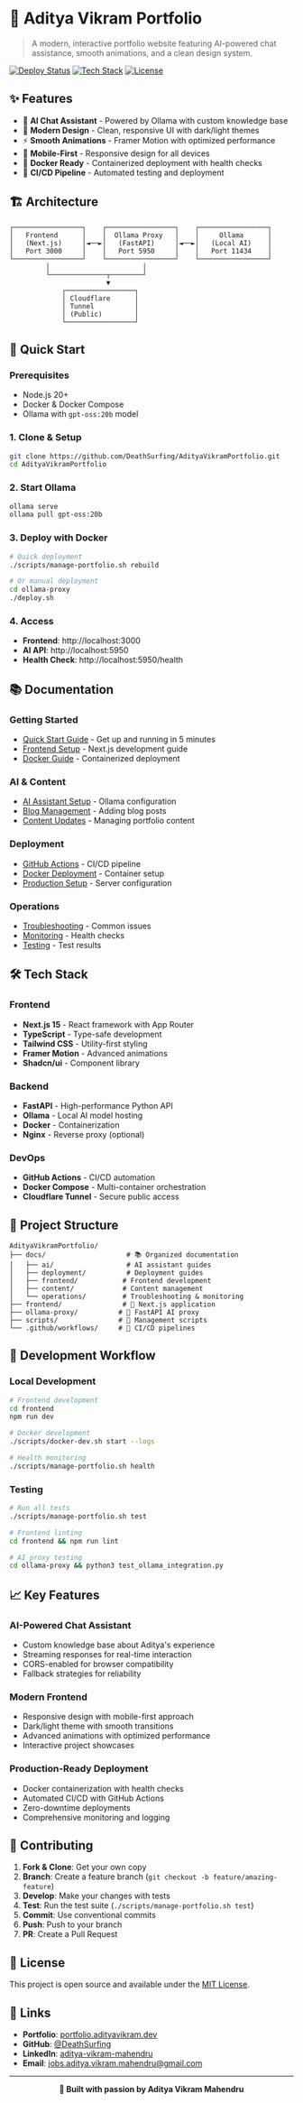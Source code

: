 # 🚀 Aditya Vikram Portfolio

> A modern, interactive portfolio website featuring AI-powered chat assistance, smooth animations, and a clean design system.

[![Deploy Status](https://img.shields.io/badge/deploy-automated-success?style=flat-square)](#deployment)
[![Tech Stack](https://img.shields.io/badge/stack-Next.js%2C%20Docker%2C%20Ollama-blue?style=flat-square)](#tech-stack)
[![License](https://img.shields.io/badge/license-MIT-green?style=flat-square)](#)

## ✨ Features

- 🤖 **AI Chat Assistant** - Powered by Ollama with custom knowledge base
- 🎨 **Modern Design** - Clean, responsive UI with dark/light themes
- ⚡ **Smooth Animations** - Framer Motion with optimized performance
- 📱 **Mobile-First** - Responsive design for all devices
- 🐳 **Docker Ready** - Containerized deployment with health checks
- 🔄 **CI/CD Pipeline** - Automated testing and deployment

## 🏗️ Architecture

```
┌─────────────────┐    ┌─────────────────┐    ┌─────────────────┐
│   Frontend      │    │  Ollama Proxy   │    │     Ollama      │
│   (Next.js)     │◄──►│   (FastAPI)     │◄──►│   (Local AI)    │
│   Port 3000     │    │   Port 5950     │    │   Port 11434    │
└─────────────────┘    └─────────────────┘    └─────────────────┘
         │                       │
         └──────────────┬────────┘
                        ▼
             ┌─────────────────┐
             │ Cloudflare      │
             │ Tunnel          │
             │ (Public)        │
             └─────────────────┘
```

## 🚀 Quick Start

### Prerequisites
- Node.js 20+
- Docker & Docker Compose
- Ollama with `gpt-oss:20b` model

### 1. Clone & Setup
```bash
git clone https://github.com/DeathSurfing/AdityaVikramPortfolio.git
cd AdityaVikramPortfolio
```

### 2. Start Ollama
```bash
ollama serve
ollama pull gpt-oss:20b
```

### 3. Deploy with Docker
```bash
# Quick deployment
./scripts/manage-portfolio.sh rebuild

# Or manual deployment
cd ollama-proxy
./deploy.sh
```

### 4. Access
- **Frontend**: http://localhost:3000
- **AI API**: http://localhost:5950
- **Health Check**: http://localhost:5950/health

## 📚 Documentation

### Getting Started
- [Quick Start Guide](docs/QUICK_START.md) - Get up and running in 5 minutes
- [Frontend Setup](docs/frontend/) - Next.js development guide
- [Docker Guide](docs/deployment/DOCKER.md) - Containerized deployment

### AI & Content
- [AI Assistant Setup](docs/ai/OLLAMA_SETUP.md) - Ollama configuration
- [Blog Management](docs/content/BLOG_GUIDE.md) - Adding blog posts
- [Content Updates](docs/content/) - Managing portfolio content

### Deployment
- [GitHub Actions](docs/deployment/GITHUB_ACTIONS.md) - CI/CD pipeline
- [Docker Deployment](docs/deployment/DOCKER.md) - Container setup
- [Production Setup](docs/deployment/PRODUCTION.md) - Server configuration

### Operations
- [Troubleshooting](docs/operations/TROUBLESHOOTING.md) - Common issues
- [Monitoring](docs/operations/MONITORING.md) - Health checks
- [Testing](docs/operations/TESTING.md) - Test results

## 🛠️ Tech Stack

### Frontend
- **Next.js 15** - React framework with App Router
- **TypeScript** - Type-safe development
- **Tailwind CSS** - Utility-first styling
- **Framer Motion** - Advanced animations
- **Shadcn/ui** - Component library

### Backend
- **FastAPI** - High-performance Python API
- **Ollama** - Local AI model hosting
- **Docker** - Containerization
- **Nginx** - Reverse proxy (optional)

### DevOps
- **GitHub Actions** - CI/CD automation
- **Docker Compose** - Multi-container orchestration
- **Cloudflare Tunnel** - Secure public access

## 🎯 Project Structure

```
AdityaVikramPortfolio/
├── docs/                    # 📚 Organized documentation
│   ├── ai/                  # AI assistant guides
│   ├── deployment/          # Deployment guides
│   ├── frontend/           # Frontend development
│   ├── content/            # Content management
│   └── operations/         # Troubleshooting & monitoring
├── frontend/               # 🎨 Next.js application
├── ollama-proxy/          # 🤖 FastAPI AI proxy
├── scripts/               # 🔧 Management scripts
└── .github/workflows/     # 🚀 CI/CD pipelines
```

## 🔄 Development Workflow

### Local Development
```bash
# Frontend development
cd frontend
npm run dev

# Docker development
./scripts/docker-dev.sh start --logs

# Health monitoring
./scripts/manage-portfolio.sh health
```

### Testing
```bash
# Run all tests
./scripts/manage-portfolio.sh test

# Frontend linting
cd frontend && npm run lint

# AI proxy testing
cd ollama-proxy && python3 test_ollama_integration.py
```

## 📈 Key Features

### AI-Powered Chat Assistant
- Custom knowledge base about Aditya's experience
- Streaming responses for real-time interaction
- CORS-enabled for browser compatibility
- Fallback strategies for reliability

### Modern Frontend
- Responsive design with mobile-first approach
- Dark/light theme with smooth transitions
- Advanced animations with optimized performance
- Interactive project showcases

### Production-Ready Deployment
- Docker containerization with health checks
- Automated CI/CD with GitHub Actions
- Zero-downtime deployments
- Comprehensive monitoring and logging

## 🤝 Contributing

1. **Fork & Clone**: Get your own copy
2. **Branch**: Create a feature branch (`git checkout -b feature/amazing-feature`)
3. **Develop**: Make your changes with tests
4. **Test**: Run the test suite (`./scripts/manage-portfolio.sh test`)
5. **Commit**: Use conventional commits
6. **Push**: Push to your branch
7. **PR**: Create a Pull Request

## 📄 License

This project is open source and available under the [MIT License](LICENSE).

## 🔗 Links

- **Portfolio**: [portfolio.adityavikram.dev](https://portfolio.adityavikram.dev)
- **GitHub**: [@DeathSurfing](https://github.com/DeathSurfing)
- **LinkedIn**: [aditya-vikram-mahendru](https://www.linkedin.com/in/aditya-vikram-mahendru/)
- **Email**: jobs.aditya.vikram.mahendru@gmail.com

---

<div align="center">
  <strong>🚀 Built with passion by Aditya Vikram Mahendru</strong>
</div>
